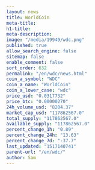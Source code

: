 ```yaml
---
layout: news
title: WorldCoin
meta-title: 
h1-title: 
meta-description: 
image: "/media/19949/wdc.png"
published: true
allow_search_engine: false
sitemap: false
enable_comment: false
sort_order: 632
permalink: "/en/wdc/news.html"
coin_a_symbol: "WDC"
coin_a_name: "WorldCoin"
coin_a_lower_case: "wdc"
price_usd: "0.0317732"
price_btc: "0.00000270"
24h_volume_usd: "8204.37"
market_cap_usd: "117862567.0"
total_supply: "117862567.0"
available_supply: "117862567.0"
percent_change_1h: "0.89"
percent_change_24h: "13.63"
percent_change_7d: "-37.7"
last_updated: "1517140741"
parent-url: "/en/wdc/"
author: Sam
---
```


